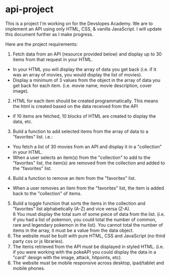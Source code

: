 ﻿# api-project
This is a project I'm working on for the Devslopes Academy. We are to implement an API using only HTML, CSS, & vanilla JavaScript. I will update this document further as I make progress.

Here are the project requirements:
1. Fetch data from an API (resource provided below) and display up to 30 items from that request in your HTML.<br>
- In your HTML you will display the array of data you get back (i.e. if it was an array of movies, you would display the list of movies). <br>
- Display a minimum of 3 values from the object in the array of data you get back for each item. (i.e. movie name, movie description, cover image).
2. HTML for each item should be created programmatically. This means the html is created  based on the data received from the API <br> 
- if 10 items are fetched, 10 blocks of HTML are created to display the data, etc. <br>
3. Build a function to add selected items from the array of data to a "favorites" list. i.e.: <br>
- You fetch a list of 30 movies from an API and display it in a "collection" in your HTML.<br>
- When a user selects an item(s) from the "collection" to add to the "favorites" list, the item(s) are removed from the collection and added to the "favorites" list.<br>
4. Build a function to remove an item from the "favorites" list.<br>
- When a user removes an item from the "favorites" list, the item is added back to the "collection" of items.<br>
5. Build a toggle function that sorts the items in the collection and "favorites" list alphabetically (A-Z) and vice versa (Z-A).<br>
6 You must display the total sum of some piece of data from the list. (i.e. if you had a list of pokemon, you could total the number of common, rare and legendary pokemon in the list). You cannot total the number of items in the array, it must be a value from the data object.<br>
7. The website must be built with pure HTML, CSS and JavaScript (no third party css or js libraries).<br>
8. The items retrieved from the API must be displayed in styled HTML. (i.e. if you were working with the pokeAPI you could display the data in a "card" design with the image, attack, hitpoints, etc).<br>
9. The website must be mobile responsive across desktop, ipad/tablet and mobile phones.<br>
